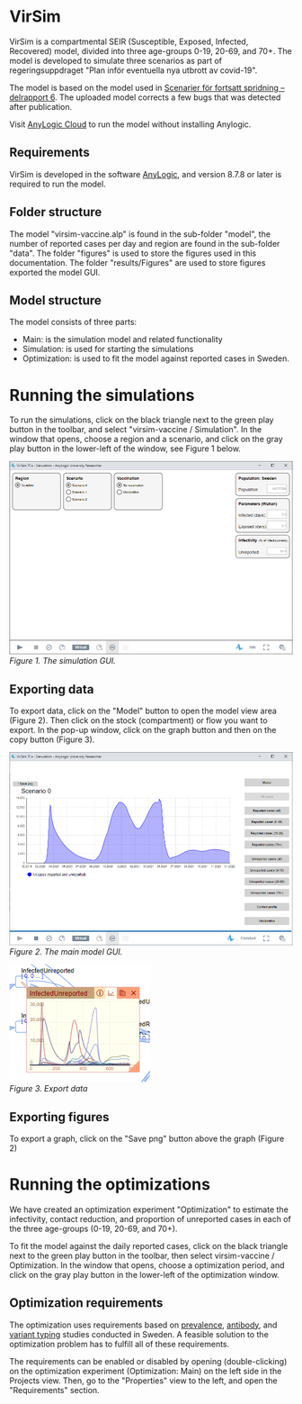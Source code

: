 # VirSim
VirSim is a compartmental SEIR (Susceptible, Exposed, Infected, Recovered) model, divided into three age-groups 0-19, 20-69, and 70+. The model is developed to simulate three scenarios as part of regeringsuppdraget "Plan inför eventuella nya utbrott av covid-19".

The model is based on the model used in [Scenarier för fortsatt spridning – delrapport 6](https://www.folkhalsomyndigheten.se/publicerat-material/publikationsarkiv/s/scenarier-for-fortsatt-spridning-delrapport-6/). The uploaded model corrects a few bugs that was detected after publication.

Visit [AnyLogic Cloud](https://cloud.anylogic.com/model/f5de74f0-f11a-47ac-b041-74c60777fff3) to run the model without installing Anylogic.

## Requirements
VirSim is developed in the software [AnyLogic](https://www.anylogic.com/), and version 8.7.8 or later is required to run the model.

## Folder structure
The model "virsim-vaccine.alp" is found in the sub-folder "model", the number of reported cases per day and region are found in the sub-folder "data". The folder "figures" is used to store the figures used in this documentation. The folder "results/Figures" are used to store figures exported the model GUI.

## Model structure
The model consists of three parts:
* Main: is the simulation model and related functionality  
* Simulation: is used for starting the simulations  
* Optimization: is used to fit the model against reported cases in Sweden.

# Running the simulations
To run the simulations, click on the black triangle next to the green play button in the toolbar, and select "virsim-vaccine / Simulation". In the window that opens, choose a region and a scenario, and click on the gray play button in the lower-left of the window, see Figure 1 below.  

![Simulaton gui](figures/simulation_gui.png)
*Figure 1. The simulation GUI.*

## Exporting data
To export data, click on the "Model" button to open the model view area (Figure 2). Then click on the stock (compartment) or flow you want to export. In the pop-up window, click on the graph button and then on the copy button (Figure 3).

![Main export](figures/main_graph.png)  
*Figure 2. The main model GUI.*  

![Main export](figures/main_export.png)  
*Figure 3. Export data*  

## Exporting figures
To export a graph, click on the "Save png" button above the graph (Figure 2)

# Running the optimizations
We have created an optimization experiment "Optimization" to estimate the infectivity, contact reduction, and proportion of unreported cases in each of the three age-groups (0-19, 20-69, and 70+).

To fit the model against the daily reported cases, click on the black triangle next to the green play button in the toolbar, then select virsim-vaccine / Optimization. In the window that opens, choose a optimization period, and click on the gray play button in the lower-left of the optimization window.

## Optimization requirements
The optimization uses requirements based on [prevalence](https://www.folkhalsomyndigheten.se/smittskydd-beredskap/utbrott/aktuella-utbrott/covid-19/statistik-och-analyser/undersokningar-och-datainsamlingar/forekomst-av-sjukdom/), [antibody](https://www.folkhalsomyndigheten.se/smittskydd-beredskap/utbrott/aktuella-utbrott/covid-19/statistik-och-analyser/undersokningar-och-datainsamlingar/genomgangen-infektion/), and [variant typing](https://www.folkhalsomyndigheten.se/smittskydd-beredskap/utbrott/aktuella-utbrott/covid-19/statistik-och-analyser/sars-cov-2-virusvarianter-av-sarskild-betydelse/) studies conducted in Sweden. A feasible solution to the optimization problem has to fulfill all of these requirements.

The requirements can be enabled or disabled by opening (double-clicking) on the optimization experiment (Optimization: Main) on the left side in the Projects view. Then, go to the "Properties" view to the left, and open the "Requirements" section.